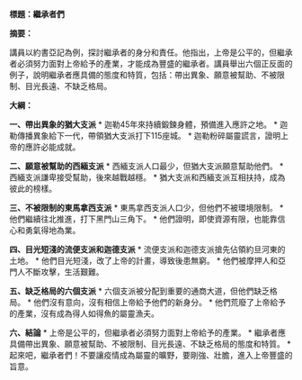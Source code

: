 **標題：繼承者們**

**摘要：**

講員以約書亞記為例，探討繼承者的身分和責任。他指出，上帝是公平的，但繼承者必須努力面對上帝給予的產業，才能成為豐盛的繼承者。講員舉出六個正反面的例子，說明繼承者應具備的態度和特質，包括：帶出異象、願意被幫助、不被限制、目光長遠、不缺乏格局。

**大綱：**

**一、帶出異象的猶大支派**
    * 迦勒45年來持續鍛鍊身體，預備進入應許之地。
    * 迦勒傳播異象給下一代，帶領猶大支派打下115座城。
    * 迦勒粉碎屬靈謊言，證明上帝的應許必能成就。

**二、願意被幫助的西緬支派**
    * 西緬支派人口最少，但猶大支派願意幫助他們。
    * 西緬支派謙卑接受幫助，後來越戰越穩。
    * 猶大支派和西緬支派互相扶持，成為彼此的榜樣。

**三、不被限制的東馬拿西支派**
    * 東馬拿西支派人口少，但他們不被環境限制。
    * 他們繼續往北推進，打下黑門山三角下。
    * 他們證明，即使資源有限，也能靠信心和勇氣得地為業。

**四、目光短淺的流便支派和迦德支派**
    * 流便支派和迦德支派搶先佔領約旦河東的土地。
    * 他們目光短淺，改了上帝的計畫，導致後患無窮。
    * 他們被摩押人和亞門人不斷攻擊，生活艱難。

**五、缺乏格局的六個支派**
    * 六個支派被分配到重要的通商大道，但他們缺乏格局。
    * 他們沒有意向，沒有相信上帝給予他們的新身分。
    * 他們荒廢了上帝給予的產業，沒有成為得人如得魚的屬靈漁夫。

**六、結論**
    * 上帝是公平的，但繼承者必須努力面對上帝給予的產業。
    * 繼承者應具備帶出異象、願意被幫助、不被限制、目光長遠、不缺乏格局的態度和特質。
    * 起來吧，繼承者們！不要讓疫情成為屬靈的曠野，要剛強、壯膽，進入上帝豐盛的旨意。